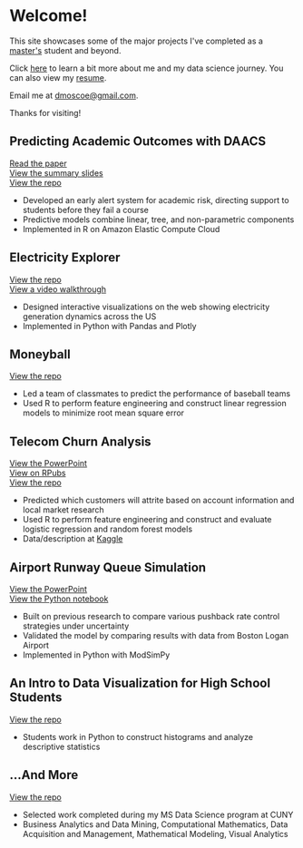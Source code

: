 # Welcome!

This site showcases some of the major projects I've completed as a [master's](http://catalog.sps.cuny.edu/preview_program.php?catoid=2&poid=607) student and beyond.  

Click [here](about.md) to learn a bit more about me and my data science journey. You can also view my [resume](resume.md).  

Email me at [dmoscoe@gmail.com](mailto:dmoscoe@gmail.com).  

Thanks for visiting!  

## Predicting Academic Outcomes with DAACS
[Read the paper](/daacs/paper.pdf)  
[View the summary slides](/daacs/slides.pdf)  
[View the repo](https://github.com/dmoscoe/DAACS2)  
* Developed an early alert system for academic risk, directing support to students before they fail a course  
* Predictive models combine linear, tree, and non-parametric components  
* Implemented in R on Amazon Elastic Compute Cloud

## Electricity Explorer
[View the repo](https://github.com/dmoscoe/DATA608)  
[View a video walkthrough](https://youtu.be/z8fwVsByEuw)  
* Designed interactive visualizations on the web showing electricity generation dynamics across the US  
* Implemented in Python with Pandas and Plotly

## Moneyball
[View the repo](https://github.com/dmoscoe/DATA621)  
* Led a team of classmates to predict the performance of baseball teams  
* Used R to perform feature engineering and construct linear regression models to minimize root mean square error

## Telecom Churn Analysis
[View the PowerPoint](/churn/churn.pdf)  
[View on RPubs](https://rpubs.com/dmoscoe/768184)  
[View the repo](https://github.com/dmoscoe/dmoscoe.github.io/tree/main/churn)  
* Predicted which customers will attrite based on account information and local market research  
* Used R to perform feature engineering and construct and evaluate logistic regression and random forest models  
* Data/description at [Kaggle](https://www.kaggle.com/c/customer-churn-prediction-2020/overview)

## Airport Runway Queue Simulation
[View the PowerPoint](/rway_queue/rway_queue.pdf)  
[View the Python notebook](https://colab.research.google.com/drive/1J1Bc2NUEzNCdJPIEXXLr3qnXu0hDINyR?usp=sharing)  
* Built on previous research to compare various pushback rate control strategies under uncertainty  
* Validated the model by comparing results with data from Boston Logan Airport  
* Implemented in Python with ModSimPy

## An Intro to Data Visualization for High School Students
[View the repo](https://github.com/dmoscoe/HCIS)  
* Students work in Python to construct histograms and analyze descriptive statistics  

## ...And More
[View the repo](https://github.com/dmoscoe/curated-SPS)  
* Selected work completed during my MS Data Science program at CUNY  
* Business Analytics and Data Mining, Computational Mathematics, Data Acquisition and Management, Mathematical Modeling, Visual Analytics
